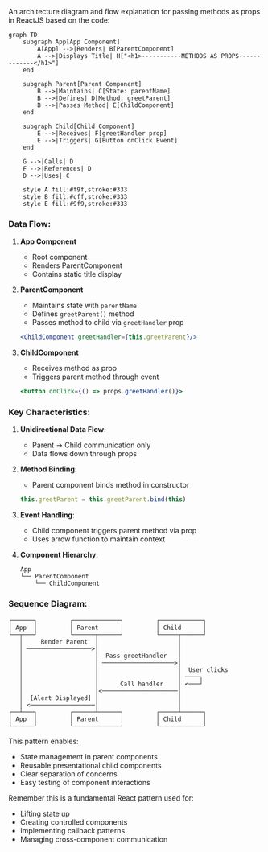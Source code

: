 An architecture diagram and flow explanation for passing methods as props in ReactJS based on the code:

```mermaid
graph TD
    subgraph App[App Component]
        A[App] -->|Renders| B[ParentComponent]
        A -->|Displays Title| H["<h1>-----------METHODS AS PROPS-------------</h1>"]
    end

    subgraph Parent[Parent Component]
        B -->|Maintains| C[State: parentName]
        B -->|Defines| D[Method: greetParent]
        B -->|Passes Method| E[ChildComponent]
    end

    subgraph Child[Child Component]
        E -->|Receives| F[greetHandler prop]
        E -->|Triggers| G[Button onClick Event]
    end

    G -->|Calls| D
    F -->|References| D
    D -->|Uses| C

    style A fill:#f9f,stroke:#333
    style B fill:#cff,stroke:#333
    style E fill:#9f9,stroke:#333
```

### Data Flow:
1. **App Component**
   - Root component
   - Renders ParentComponent
   - Contains static title display

2. **ParentComponent**
   - Maintains state with `parentName`
   - Defines `greetParent()` method
   - Passes method to child via `greetHandler` prop
   ```jsx
   <ChildComponent greetHandler={this.greetParent}/>
   ```

3. **ChildComponent**
   - Receives method as prop
   - Triggers parent method through event
   ```jsx
   <button onClick={() => props.greetHandler()}>
   ```

### Key Characteristics:
1. **Unidirectional Data Flow**:
   - Parent → Child communication only
   - Data flows down through props

2. **Method Binding**:
   - Parent component binds method in constructor
   ```jsx
   this.greetParent = this.greetParent.bind(this)
   ```

3. **Event Handling**:
   - Child component triggers parent method via prop
   - Uses arrow function to maintain context

4. **Component Hierarchy**:
   ```
   App
   └── ParentComponent
       └── ChildComponent
   ```

### Sequence Diagram:
```
┌──────┐         ┌─────────────┐         ┌────────────┐
│ App  │         │ Parent      │         │ Child      │
└──┬───┘         └──────┬──────┘         └─────┬──────┘
   │     Render Parent  │                      │
   │ ──────────────────>│                      │
   │                    │  Pass greetHandler   │
   │                    │ ────────────────────>│
   │                    │                      │  User clicks
   │                    │                      │ ────┐
   │                    │      Call handler    │ <───┘
   │                    │<─────────────────────│
   │  [Alert Displayed] │                      │
   │ <──────────────────│                      │
┌──┴───┐         ┌──────┴──────┐         ┌─────┴──────┐
│ App  │         │ Parent      │         │ Child      │
└──────┘         └─────────────┘         └────────────┘
```

This pattern enables:
- State management in parent components
- Reusable presentational child components
- Clear separation of concerns
- Easy testing of component interactions

Remember this is a fundamental React pattern used for:
- Lifting state up
- Creating controlled components
- Implementing callback patterns
- Managing cross-component communication